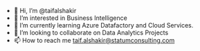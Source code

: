 - 👋 Hi, I’m @taifalshakir
- 👀 I’m interested in Business Intelligence
- 🌱 I’m currently learning Azure Datafactory and Cloud Services. 
- 💞️ I’m looking to collaborate on Data Analytics Projects
- 📫 How to reach me taif.alshakir@statumconsulting.com

<!---
taifalshakir/taifalshakir is a ✨ special ✨ repository because its `README.md` (this file) appears on your GitHub profile.
You can click the Preview link to take a look at your changes.
--->
